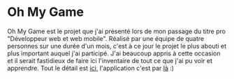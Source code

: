 # Oh My Game
Oh My Game est le projet que j'ai présenté lors de mon passage du titre pro "Développeur web et web mobile". Réalisé par une équipe de quatre personnes sur une durée d'un mois,
c'est à ce jour le projet le plus abouti et plus important auquel j'ai participé. 
J'ai beaucoup appris à cette occasion et il serait fastidieux de faire ici l'inventaire de tout ce que j'ai pu voir et apprendre. Tout le détail est [ici](https://github.com/nanookOlive/ohMyGame/blob/main/dossier_de_projet-2.pdf), l'application c'est par [là]() :) 
